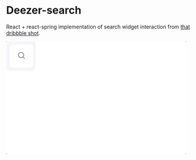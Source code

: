# Deezer-search

React + react-spring implementation of search widget interaction from [that dribbble shot](https://dribbble.com/shots/6265438-FREE-Search-Widget-Interaction).

![](demo.gif)
